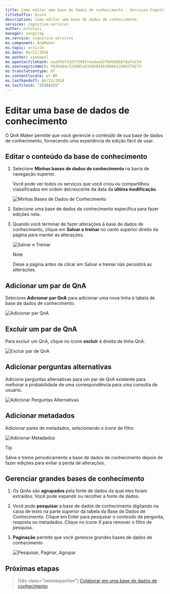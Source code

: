 ```yaml
---
title: Como editar uma base de dados de conhecimento - Serviços Cognitivos da Microsoft | Microsoft Docs
titleSuffix: Azure
description: Como editar uma base de dados de conhecimento
services: cognitive-services
author: nstulasi
manager: sangitap
ms.service: cognitive-services
ms.component: QnAMaker
ms.topic: article
ms.date: 04/21/2018
ms.author: saneppal
ms.openlocfilehash: eaa65bf3d257399fceadaa42f0d9ddbbf8afe234
ms.sourcegitcommit: 95d9a6acf29405a533db943b1688612980374272
ms.translationtype: HT
ms.contentlocale: pt-BR
ms.lasthandoff: 06/23/2018
ms.locfileid: "35364255"
---
```

# <a name="edit-a-knowledge-base"></a>Editar uma base de dados de conhecimento

O QnA Maker permite que você gerencie o conteúdo de sua base de dados de conhecimento, fornecendo uma experiência de edição fácil de usar.

## <a name="edit-your-knowledge-base-content"></a>Editar o conteúdo da base de conhecimento

1.  Selecione **Minhas bases de dados de conhecimento** na barra de navegação superior. 

    Você pode ver todos os serviços que você criou ou compartilhou classificados em ordem decrescente da data da **última modificação**.

    ![Minhas Bases de Dados de Conhecimento](../media/qnamaker-how-to-edit-kb/my-kbs.png)

2. Selecione uma base de dados de conhecimento específica para fazer edições nela.

3. Quando você terminar de fazer alterações à base de dados de conhecimento, clique em **Salvar e treinar** no canto superior direito da página para manter as alterações.    

    ![Salvar e Treinar](../media/qnamaker-how-to-edit-kb/save-and-train.png)

    >[!NOTE]
    Deixe a página antes de clicar em Salvar e treinar não persistirá as alterações.

## <a name="add-a-qna-pair"></a>Adicionar um par de QnA

Selecione **Adicionar par QnA** para adicionar uma nova linha à tabela de base de dados de conhecimento.

![Adicionar par QnA](../media/qnamaker-how-to-edit-kb/add-qnapair.png)

## <a name="delete-a-qna-pair"></a>Excluir um par de QnA

Para excluir um QnA, clique no ícone **excluir** à direita da linha QnA.

![Excluir par de QnA](../media/qnamaker-how-to-edit-kb/delete-qnapair.png)

## <a name="add-alternate-questions"></a>Adicionar perguntas alternativas

Adicione perguntas alternativas para um par de QnA existente para melhorar a probabilidade de uma correspondência para uma consulta de usuário.

![Adicionar Perguntas Alternativas](../media/qnamaker-how-to-edit-kb/add-alternate-question.png)

## <a name="add-metadata"></a>Adicionar metadados


Adicionar pares de metadados, selecionando o ícone de filtro

![Adicionar Metadados](../media/qnamaker-how-to-edit-kb/add-metadata.png)

> [!TIP]
> Salve e treine periodicamente a base de dados de conhecimento depois de fazer edições para evitar a perda de alterações.

## <a name="manage-large-knowledge-bases"></a>Gerenciar grandes bases de conhecimento

1. Os QnAs são **agrupados** pela fonte de dados da qual eles foram extraídos. Você pode expandir ou recolher a fonte de dados.
2. Você pode **pesquisar** a base de dados de conhecimento digitando na caixa de texto na parte superior da tabela da Base de Dados de Conhecimento. Clique em Enter para pesquisar o conteúdo de pergunta, resposta ou metadados. Clique no ícone X para remover o filtro de pesquisa.
3. **Paginação** permite que você gerencie grandes bases de dados de conhecimento

    ![Pesquisar, Paginar, Agrupar](../media/qnamaker-how-to-edit-kb/search-paginate-group.png)

## <a name="next-steps"></a>Próximas etapas

> [!div class="nextstepaction"]
> [Colaborar em uma base de dados de conhecimento](./collaborate-knowledge-base.md)
